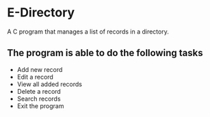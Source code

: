 # E-Directory
A C program that manages a list of records in a directory.

## The program is able to do the following tasks
* Add new record
* Edit a record
* View all added records
* Delete a record
* Search records
* Exit the program
